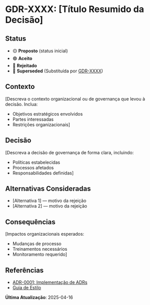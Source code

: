 # GDR-XXXX: [Título Resumido da Decisão]

## Status
- 🟡 **Proposto** (status inicial)
- 🟢 **Aceito**
- 🔴 **Rejeitado**
- 🔄 **Superseded** (Substituída por [GDR-XXXX](link))

## Contexto
[Descreva o contexto organizacional ou de governança que levou à decisão. Inclua:
- Objetivos estratégicos envolvidos
- Partes interessadas
- Restrições organizacionais]

## Decisão
[Descreva a decisão de governança de forma clara, incluindo:
- Políticas estabelecidas
- Processos afetados
- Responsabilidades definidas]

## Alternativas Consideradas
- [Alternativa 1] — motivo da rejeição
- [Alternativa 2] — motivo da rejeição

## Consequências
[Impactos organizacionais esperados:
- Mudanças de processo
- Treinamentos necessários
- Monitoramento requerido]

## Referências
- [ADR-0001: Implementação de ADRs](../adr/ADR-0001-Implementacao-de-ADRs.md)
- [Guia de Estilo](../style-guide.md)

**Última Atualização**: 2025-04-16